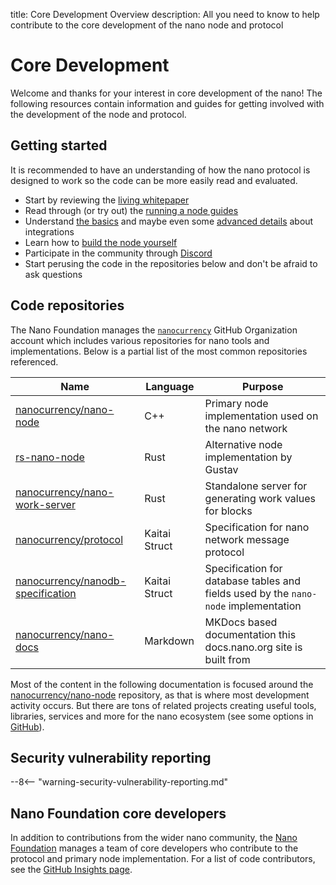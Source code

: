 title: Core Development Overview
description: All you need to know to help contribute to the core development of the nano node and protocol

# Core Development

Welcome and thanks for your interest in core development of the nano! The following resources contain information and guides for getting involved with the development of the node and protocol.

## Getting started

It is recommended to have an understanding of how the nano protocol is designed to work so the code can be more easily read and evaluated.

- Start by reviewing the [living whitepaper](../living-whitepaper/index.md)
- Read through (or try out) the [running a node guides](../running-a-node/overview.md)
- Understand [the basics](../integration-guides/the-basics.md) and maybe even some [advanced details](../integration-guides/advanced.md) about integrations
- Learn how to [build the node yourself](../integration-guides/build-options.md)
- Participate in the community through [Discord](https://chat.nano.org)
- Start perusing the code in the repositories below and don't be afraid to ask questions


## Code repositories

The Nano Foundation manages the [`nanocurrency`](https://github.com/nanocurrency) GitHub Organization account which includes various repositories for nano tools and implementations. Below is a partial list of the most common repositories referenced.

| Name | Language | Purpose |
|------|----------|---------|
| [nanocurrency/nano-node](https://github.com/nanocurrency/nano-node) | C++| Primary node implementation used on the nano network |
| [rs-nano-node](https://github.com/rsnano-node/rsnano-node) | Rust| Alternative node implementation by Gustav |
| [nanocurrency/nano-work-server](https://github.com/nanocurrency/nano-work-server) | Rust | Standalone server for generating work values for blocks |
| [nanocurrency/protocol](https://github.com/nanocurrency/protocol) | Kaitai Struct | Specification for nano network message protocol |
| [nanocurrency/nanodb-specification](https://github.com/nanocurrency/nanodb-specification) | Kaitai Struct | Specification for database tables and fields used by the `nano-node` implementation |
| [nanocurrency/nano-docs](https://github.com/nanocurrency/nano-docs) | Markdown | MKDocs based documentation this docs.nano.org site is built from |

Most of the content in the following documentation is focused around the [nanocurrency/nano-node](https://github.com/nanocurrency/nano-node) repository, as that is where most development activity occurs. But there are tons of related projects creating useful tools, libraries, services and more for the nano ecosystem (see some options in [GitHub](https://github.com/search?q=nanocurrency&type=discussions)).

## Security vulnerability reporting

--8<-- "warning-security-vulnerability-reporting.md"

## Nano Foundation core developers

In addition to contributions from the wider nano community, the [Nano Foundation](https://nano.org/foundation) manages a team of core developers who contribute to the protocol and primary node implementation. For a list of code contributors, see the [GitHub Insights page](https://github.com/nanocurrency/nano-node/graphs/contributors).